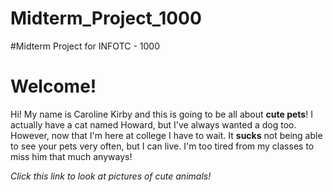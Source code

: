 # Midterm_Project_1000
#Midterm Project for INFOTC - 1000

<h1>Welcome!</h1>

Hi! My name is Caroline Kirby and this is going to be all about **cute pets**! I actually have a cat named Howard, but I've always wanted a dog too. However, now that I'm here at college I have to wait. It **sucks** not being able to see your pets very often, but I can live. I'm too tired from my classes to miss him that much anyways! 

*Click this link to look at pictures of cute animals!* 
